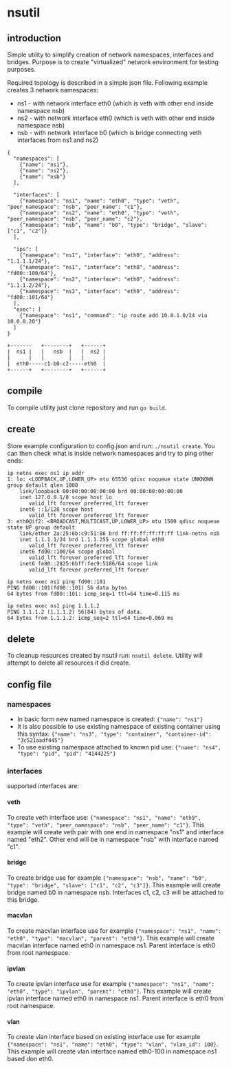 # nsutil
## introduction
Simple utility to simplify creation of network namespaces, interfaces and bridges.
Purpose is to create "virtualized" network environment for testing purposes.

Required topology is described in a simple json file.
Following example creates 3 network namespaces:
- ns1 - with network interface eth0 (which is veth with other end inside namespace nsb)
- ns2 - with network interface eth0 (which is veth with other end inside namespace nsb)
- nsb - with network interface b0 (which is bridge connecting veth interfaces from ns1 and ns2)
```
{
  "namespaces": [
    {"name": "ns1"},
    {"name": "ns2"},
    {"name": "nsb"}
  ],

  "interfaces": [
    {"namespace": "ns1", "name": "eth0", "type": "veth", "peer_namespace": "nsb", "peer_name": "c1"},
    {"namespace": "ns2", "name": "eth0", "type": "veth", "peer_namespace": "nsb", "peer_name": "c2"},
    {"namespace": "nsb", "name": "b0", "type": "bridge", "slave": ["c1", "c2"]}
  ],
 
  "ips": [
    {"namespace": "ns1", "interface": "eth0", "address": "1.1.1.1/24"},
    {"namespace": "ns1", "interface": "eth0", "address": "fd00::100/64"},
    {"namespace": "ns2", "interface": "eth0", "address": "1.1.1.2/24"},
    {"namespace": "ns2", "interface": "eth0", "address": "fd00::101/64"}
  ],
  "exec": [
    {"namespace": "ns1", "command": "ip route add 10.0.1.0/24 via 10.0.0.20"}
  ]
}
```

```
+-------   +--------+   +------+
|  ns1 |   |   nsb  |   |  ns2 |
|      |   |        |   |      |
|  eth0-----c1-b0-c2-----eth0  |
+------+   +--------+   +------+
```

## compile
To compile utility just clone repository and run `go build`.

## create
Store example configuration to config.json and run: `./nsutil create`.
You can then check what is inside network namespaces and try to ping other ends:
```
ip netns exec ns1 ip addr
1: lo: <LOOPBACK,UP,LOWER_UP> mtu 65536 qdisc noqueue state UNKNOWN group default qlen 1000
    link/loopback 00:00:00:00:00:00 brd 00:00:00:00:00:00
    inet 127.0.0.1/8 scope host lo
       valid_lft forever preferred_lft forever
    inet6 ::1/128 scope host 
       valid_lft forever preferred_lft forever
3: eth0@if2: <BROADCAST,MULTICAST,UP,LOWER_UP> mtu 1500 qdisc noqueue state UP group default 
    link/ether 2a:25:6b:c9:51:86 brd ff:ff:ff:ff:ff:ff link-netns nsb
    inet 1.1.1.1/24 brd 1.1.1.255 scope global eth0
       valid_lft forever preferred_lft forever
    inet6 fd00::100/64 scope global 
       valid_lft forever preferred_lft forever
    inet6 fe80::2825:6bff:fec9:5186/64 scope link 
       valid_lft forever preferred_lft forever

``` 

```
ip netns exec ns1 ping fd00::101
PING fd00::101(fd00::101) 56 data bytes
64 bytes from fd00::101: icmp_seq=1 ttl=64 time=0.115 ms

ip netns exec ns1 ping 1.1.1.2  
PING 1.1.1.2 (1.1.1.2) 56(84) bytes of data.
64 bytes from 1.1.1.2: icmp_seq=2 ttl=64 time=0.069 ms

```

## delete
To cleanup resources created by nsutil run: `nsutil delete`.
Utility will attempt to delete all resources it did create.

## config file

### namespaces
- In basic form new named namespace is created: `{"name": "ns1"}`
- It is also possible to use existing namespace of existing container using this syntax: `{"name": "ns3", "type": "container", "container-id": "3c521aadf445"}`
- To use existing namespace attached to known pid use: `{"name": "ns4", "type": "pid", "pid": "4144225"}`

### interfaces
supported interfaces are:

#### veth
To create veth interface use: `{"namespace": "ns1", "name": "eth9", "type": "veth", "peer_namespace": "nsb", "peer_name": "c1"}`.
This example will create veth pair with one end in namespace "ns1" and interface named "eth2". Other end will be in namespace "nsb" with interface named "c1".

#### bridge
To create bridge use for example `{"namespace": "nsb", "name": "b0", "type": "bridge", "slave": ["c1", "c2", "c3"]}`.
This example will create bridge named b0 in namespace nsb. Interfaces c1, c2, c3 will be attached to this bridge.

#### macvlan
To create macvlan interface use for example `{"namespace": "ns1", "name": "eth0", "type": "macvlan", "parent": "eth0"}`.
This example will create macvlan interface named eth0 in namespace ns1. Parent interface is eth0 from root namespace.

#### ipvlan
To create ipvlan interface use for example `{"namespace": "ns1", "name": "eth0", "type": "ipvlan", "parent": "eth0"}`.
This example will create ipvlan interface named eth0 in namespace ns1. Parent interface is eth0 from root namespace.

#### vlan
To create vlan interface based on existing interface use for example `{"namespace": "ns1", "name": "eth0", "type": "vlan", "vlan_id": 100}`.
This example will create vlan interface named eth0-100 in namespace ns1 based don eth0.